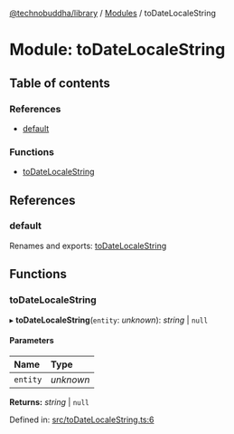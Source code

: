 [@technobuddha/library](../../README.md) / [Modules](../Modules.md) / toDateLocaleString

# Module: toDateLocaleString

## Table of contents

### References

- [default](todatelocalestring.md#default)

### Functions

- [toDateLocaleString](todatelocalestring.md#todatelocalestring)

## References

### default

Renames and exports: [toDateLocaleString](todatelocalestring.md#todatelocalestring)

## Functions

### toDateLocaleString

▸ **toDateLocaleString**(`entity`: *unknown*): *string* \| ``null``

#### Parameters

| Name | Type |
| :------ | :------ |
| `entity` | *unknown* |

**Returns:** *string* \| ``null``

Defined in: [src/toDateLocaleString.ts:6](https://github.com/technobuddha/hill.software/blob/693f679/packages/library/src/toDateLocaleString.ts#L6)
